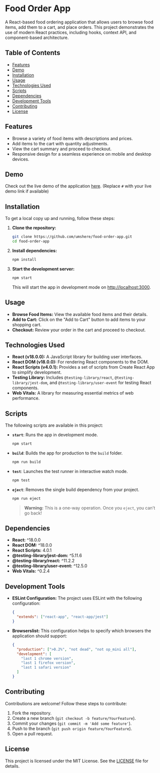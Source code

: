 # Food Order App

A React-based food ordering application that allows users to browse food items, add them to a cart, and place orders. This project demonstrates the use of modern React practices, including hooks, context API, and component-based architecture.

## Table of Contents

- [Features](#features)
- [Demo](#demo)
- [Installation](#installation)
- [Usage](#usage)
- [Technologies Used](#technologies-used)
- [Scripts](#scripts)
- [Dependencies](#dependencies)
- [Development Tools](#development-tools)
- [Contributing](#contributing)
- [License](#license)

## Features

- Browse a variety of food items with descriptions and prices.
- Add items to the cart with quantity adjustments.
- View the cart summary and proceed to checkout.
- Responsive design for a seamless experience on mobile and desktop devices.

## Demo

Check out the live demo of the application [here](#). (Replace `#` with your live demo link if available)

## Installation

To get a local copy up and running, follow these steps:

1. **Clone the repository:**

   ```sh
   git clone https://github.com/umshere/food-order-app.git
   cd food-order-app
   ```

2. **Install dependencies:**

   ```sh
   npm install
   ```

3. **Start the development server:**

   ```sh
   npm start
   ```

   This will start the app in development mode on [http://localhost:3000](http://localhost:3000).

## Usage

- **Browse Food Items:** View the available food items and their details.
- **Add to Cart:** Click on the "Add to Cart" button to add items to your shopping cart.
- **Checkout:** Review your order in the cart and proceed to checkout.

## Technologies Used

- **React (v18.0.0):** A JavaScript library for building user interfaces.
- **React DOM (v18.0.0):** For rendering React components to the DOM.
- **React Scripts (v4.0.1):** Provides a set of scripts from Create React App to simplify development.
- **Testing Library:** Includes `@testing-library/react`, `@testing-library/jest-dom`, and `@testing-library/user-event` for testing React components.
- **Web Vitals:** A library for measuring essential metrics of web performance.

## Scripts

The following scripts are available in this project:

- **`start`**: Runs the app in development mode.

  ```sh
  npm start
  ```

- **`build`**: Builds the app for production to the `build` folder.

  ```sh
  npm run build
  ```

- **`test`**: Launches the test runner in interactive watch mode.

  ```sh
  npm test
  ```

- **`eject`**: Removes the single build dependency from your project.

  ```sh
  npm run eject
  ```

  > **Warning:** This is a one-way operation. Once you `eject`, you can’t go back!

## Dependencies

- **React:** ^18.0.0
- **React DOM:** ^18.0.0
- **React Scripts:** 4.0.1
- **@testing-library/jest-dom:** ^5.11.6
- **@testing-library/react:** ^11.2.2
- **@testing-library/user-event:** ^12.5.0
- **Web Vitals:** ^0.2.4

## Development Tools

- **ESLint Configuration:**
  The project uses ESLint with the following configuration:

  ```json
  {
    "extends": ["react-app", "react-app/jest"]
  }
  ```

- **Browserslist:**
  This configuration helps to specify which browsers the application should support:

  ```json
  {
    "production": [">0.2%", "not dead", "not op_mini all"],
    "development": [
      "last 1 chrome version",
      "last 1 firefox version",
      "last 1 safari version"
    ]
  }
  ```

## Contributing

Contributions are welcome! Follow these steps to contribute:

1. Fork the repository.
2. Create a new branch (`git checkout -b feature/YourFeature`).
3. Commit your changes (`git commit -m 'Add some feature'`).
4. Push to the branch (`git push origin feature/YourFeature`).
5. Open a pull request.

## License

This project is licensed under the MIT License. See the [LICENSE](LICENSE) file for details.
